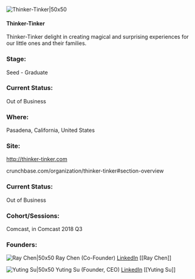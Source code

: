 

![Thinker-Tinker|50x50](https://apimg.techstars.com/connect/images/image_files/5ba7ac0ac1a4b8414d0000c0/original/Logo_Color_PNG.png)

#### Thinker-Tinker
Thinker-Tinker delight in creating magical and surprising experiences for our little ones and their families.

### Stage: 
Seed - Graduate 

### Current Status: 
Out of Business

### Where:
Pasadena, California, United States

### Site:
http://thinker-tinker.com



crunchbase.com/organization/thinker-tinker#section-overview

### Current Status: 
Out of Business

### Cohort/Sessions: 
Comcast, in Comcast 2018 Q3

### Founders: 

![Ray Chen|50x50](http://s3.amazonaws.com/ts-accel-connect-uploads/images/image_files/5bc221e434a60d655800002e/original/Ray_Chen.jpg) Ray Chen (Co-Founder) [LinkedIn](https://linkedin.com/in/ray-yu-tai-chen-082211a) [[Ray Chen]]

![Yuting Su|50x50](https://apimg.techstars.com/connect/images/image_files/5b4644eda36c115d130000a9/original/02.PNG) Yuting Su (Founder, CEO) [LinkedIn](https://linkedin.com/in/suyuting) [[Yuting Su]]


